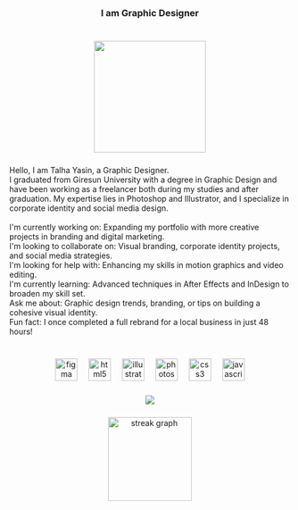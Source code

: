 <br clear="both">

<h3 align="center">I am Graphic Designer</h3>

###

<br clear="both">

<div align="center">
  <img height="200" src=""  />
</div>

###

<p align="left">Hello, I am Talha Yasin, a Graphic Designer.<br>I graduated from Giresun University with a degree in Graphic Design and have been working as a freelancer both during my studies and after graduation. My expertise lies in Photoshop and Illustrator, and I specialize in corporate identity and social media design.<br><br>I'm currently working on: Expanding my portfolio with more creative projects in branding and digital marketing.<br>I'm looking to collaborate on: Visual branding, corporate identity projects, and social media strategies.<br>I'm looking for help with: Enhancing my skills in motion graphics and video editing.<br>I'm currently learning: Advanced techniques in After Effects and InDesign to broaden my skill set.<br>Ask me about: Graphic design trends, branding, or tips on building a cohesive visual identity.<br>Fun fact: I once completed a full rebrand for a local business in just 48 hours!</p>

###

<br clear="both">

<div align="center">
  <img src="https://cdn.jsdelivr.net/gh/devicons/devicon/icons/figma/figma-original.svg" height="40" alt="figma logo"  />
  <img width="12" />
  <img src="https://cdn.jsdelivr.net/gh/devicons/devicon/icons/html5/html5-original.svg" height="40" alt="html5 logo"  />
  <img width="12" />
  <img src="https://cdn.jsdelivr.net/gh/devicons/devicon/icons/illustrator/illustrator-plain.svg" height="40" alt="illustrator logo"  />
  <img width="12" />
  <img src="https://cdn.jsdelivr.net/gh/devicons/devicon/icons/photoshop/photoshop-plain.svg" height="40" alt="photoshop logo"  />
  <img width="12" />
  <img src="https://cdn.jsdelivr.net/gh/devicons/devicon/icons/css3/css3-original.svg" height="40" alt="css3 logo"  />
  <img width="12" />
  <img src="https://cdn.jsdelivr.net/gh/devicons/devicon/icons/javascript/javascript-original.svg" height="40" alt="javascript logo"  />
</div>

###

<div align="center">
  <img src="https://profile-counter.glitch.me/talha-gunay/count.svg?"  />
</div>

###

<div align="center">
  <img src="https://streak-stats.demolab.com?user=talha-gunay&locale=en&mode=daily&theme=dracula&hide_border=false&border_radius=5&order=3" height="150" alt="streak graph"  />
</div>

###
